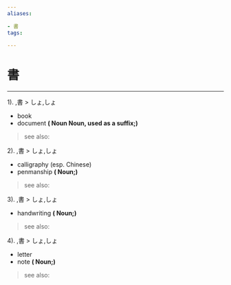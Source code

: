 ```yaml
---
aliases:
    
- 書
tags:
    
---
```


# 書
---
1).
,書 > しょ,しょ

- book
- document
**( Noun Noun, used as a suffix;)**
> see also: 
            
2).
,書 > しょ,しょ

- calligraphy (esp. Chinese)
- penmanship
**( Noun;)**
> see also: 
            
3).
,書 > しょ,しょ

- handwriting
**( Noun;)**
> see also: 
            
4).
,書 > しょ,しょ

- letter
- note
**( Noun;)**
> see also: 
            